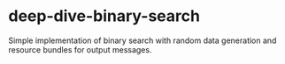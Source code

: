 # deep-dive-binary-search
Simple implementation of binary search with random data generation and resource bundles for output messages. 
